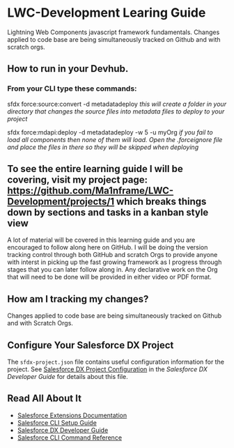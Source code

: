 # LWC-Development Learing Guide
Lightning Web Components javascript framework fundamentals.
Changes applied to code base are being simultaneously tracked on Github and with scratch orgs.

## How to run in your Devhub.
### From your CLI type these commands:
sfdx force:source:convert -d metadatadeploy
*this will create a folder in your directory that changes the source files into metadata files to deploy to your project*

sfdx force:mdapi:deploy -d metadatadeploy -w 5 -u myOrg
*if you fail to load all components then none of them will load. Open the .forceignore file and place the files in there so they will be skipped when deploying*

## To see the entire learning guide I will be covering, visit my project page: https://github.com/Ma1nframe/LWC-Development/projects/1 which breaks things down by sections and tasks in a kanban style view 

A lot of material will be covered in this learning guide and you are encouraged to follow along here on GitHub. I will be doing the version tracking control through both GitHub and scratch Orgs to provide anyone with interst in picking up the fast growing framework as I progress through stages that you can later follow along in. Any declarative work on the Org that will need to be done will be provided in either video or PDF format.

## How am I tracking my changes?

Changes applied to code base are being simultaneously tracked on Github and with Scratch Orgs.

## Configure Your Salesforce DX Project

The `sfdx-project.json` file contains useful configuration information for the project. See [Salesforce DX Project Configuration](https://developer.salesforce.com/docs/atlas.en-us.sfdx_dev.meta/sfdx_dev/sfdx_dev_ws_config.htm) in the _Salesforce DX Developer Guide_ for details about this file.

## Read All About It

- [Salesforce Extensions Documentation](https://developer.salesforce.com/tools/vscode/)
- [Salesforce CLI Setup Guide](https://developer.salesforce.com/docs/atlas.en-us.sfdx_setup.meta/sfdx_setup/sfdx_setup_intro.htm)
- [Salesforce DX Developer Guide](https://developer.salesforce.com/docs/atlas.en-us.sfdx_dev.meta/sfdx_dev/sfdx_dev_intro.htm)
- [Salesforce CLI Command Reference](https://developer.salesforce.com/docs/atlas.en-us.sfdx_cli_reference.meta/sfdx_cli_reference/cli_reference.htm)
